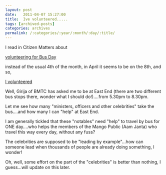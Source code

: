 ```yaml
---
layout: post
date:	2011-04-07 15:27:00
title:  Ive volunteered.....
tags: [archived-posts]
categories: archives
permalink: /:categories/:year/:month/:day/:title/
---
```

I read in Citizen Matters about

<a href="http://bangalore.citizenmatters.in/events/show/3856-volunter-bus"> volunteering for Bus Day </a>


instead of the usual 4th of the month, in April it seems to be on the 8th,  and so,


<a href="http://bangalore.citizenmatters.in/blogs/show_entry/2894-ive-volunteered"> I volunteered </a>


Well, Girija of BMTC has asked me to be at East End (there are two different bus stops there, wonder what I should do!)....from 5.30pm to 8.30pm.

Let me see how many "ministers, officers and other celebrities" take the bus....and how many I can "help" at East End.

I am generally tickled that these "notables" need "help" to travel by bus for ONE day....who helps the members of the Mango Public (Aam Janta) who travel this way every day, without any fuss?

The celebrities are supposed to be "leading by example"...how can someone lead when thousands of people are already doing something, I wonder!

Oh, well, some effort on the part of the "celebrities" is better than nothing, I guess...will update on this later.
